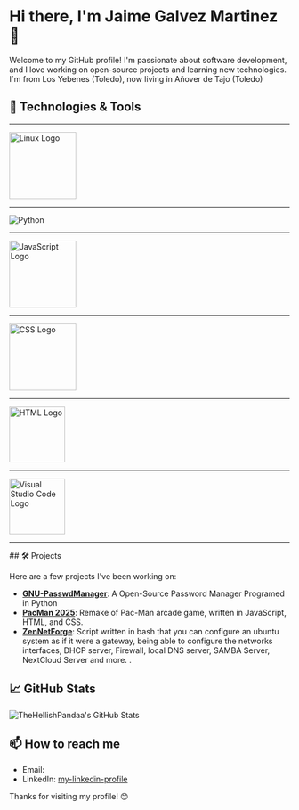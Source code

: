 # Hi there, I'm Jaime Galvez Martinez 👋

Welcome to my GitHub profile! I'm passionate about software development, and I love working on open-source projects and learning new technologies. I`m from Los Yebenes (Toledo), now living in Añover de Tajo (Toledo) 

## 🔧 Technologies & Tools
<hr>

<img src="https://upload.wikimedia.org/wikipedia/commons/a/af/Tux.png" alt="Linux Logo" width="120">

  <hr>
  
![Python](https://www.python.org/static/community_logos/python-logo.png)

<hr>

<img src="https://upload.wikimedia.org/wikipedia/commons/6/6a/JavaScript-logo.png" alt="JavaScript Logo" width="120">

<hr>

<img src="https://upload.wikimedia.org/wikipedia/commons/d/d5/CSS3_logo_and_wordmark.svg" alt="CSS Logo" width="120">

<hr>

<img src="https://upload.wikimedia.org/wikipedia/commons/6/61/HTML5_logo_and_wordmark.svg" alt="HTML Logo" width="100">

<hr>

<img src="https://upload.wikimedia.org/wikipedia/commons/1/1f/Visual_Studio_Code_1.35_icon.svg" alt="Visual Studio Code Logo" width="100">

<hr>
## 🛠️ Projects

Here are a few projects I've been working on:

- [**GNU-PasswdManager**](https://github.com/TheHellishPandaa/GNU-PasswdManager2025): A Open-Source Password Manager Programed in Python 
- [**PacMan 2025**](https://github.com/TheHellishPandaa/Pac-Man2025): Remake of Pac-Man arcade game, written in JavaScript, HTML, and CSS.
- [**ZenNetForge**](https://github.com/TheHellishPandaa/ZenNetForge): Script written in bash that you can configure an ubuntu system as if it were a gateway, being able to configure the networks interfaces, DHCP server, Firewall, local DNS server, SAMBA Server, NextCloud Server and more. .

## 📈 GitHub Stats

![TheHellishPandaa's GitHub Stats](https://github-readme-stats.vercel.app/api?username=TheHellishPandaa&show_icons=true&theme=dark)

## 📫 How to reach me

- Email: [](mailto:)
- LinkedIn: [my-linkedin-profile](https://www.linkedin.com/in/jaime-galvez-martinez-75574b33a/)

Thanks for visiting my profile! 😊

